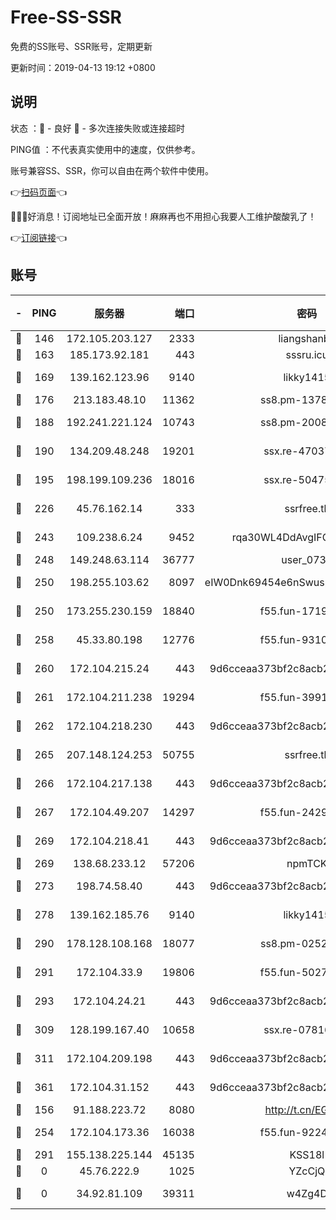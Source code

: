 # Free-SS-SSR

免费的SS账号、SSR账号，定期更新

更新时间：2019-04-13 19:12 +0800

## 说明

状态     ：🙂 - 良好 🙁 - 多次连接失败或连接超时

PING值   ：不代表真实使用中的速度，仅供参考。

账号兼容SS、SSR，你可以自由在两个软件中使用。

👉[扫码页面](https://liesauer.github.io/Free-SS-SSR/)👈

🎉🎉🎉好消息！订阅地址已全面开放！麻麻再也不用担心我要人工维护酸酸乳了！

👉[订阅链接](https://www.liesauer.net/yogurt/subscribe?ACCESS_TOKEN=DAYxR3mMaZAsaqUb)👈

## 账号

|-|PING|服务器|端口|密码|加密方式|区域|
|:----:|:----:|:-----:|-----:|:----:|:----:|:----:|
|🙂|146|172.105.203.127|2333|liangshanbo|chacha20|JP|
|🙂|163|185.173.92.181|443|sssru.icu|rc4-md5|RU|
|🙂|169|139.162.123.96|9140|likky1415|aes-256-cfb|JP|
|🙂|176|213.183.48.10|11362|ss8.pm-13781696|rc4-md5|RU|
|🙂|188|192.241.221.124|10743|ss8.pm-20087644|aes-256-cfb|US|
|🙂|190|134.209.48.248|19201|ssx.re-47037445|aes-256-cfb|US|
|🙂|195|198.199.109.236|18016|ssx.re-50475816|aes-256-cfb|US|
|🙂|226|45.76.162.14|333|ssrfree.tk|aes-256-cfb|SG|
|🙂|243|109.238.6.24|9452|rqa30WL4DdAvgIFG6Fs3znzTa|aes-256-cfb|FR|
|🙂|248|149.248.63.114|36777|user_0731|chacha20|CA|
|🙂|250|198.255.103.62|8097|eIW0Dnk69454e6nSwuspv9DmS201tQ0D|aes-256-cfb|US|
|🙂|250|173.255.230.159|18840|f55.fun-17191367|aes-256-cfb|US|
|🙂|258|45.33.80.198|12776|f55.fun-93107872|aes-256-cfb|US|
|🙂|260|172.104.215.24|443|9d6cceaa373bf2c8acb22e60b6a58be6|aes-256-cfb|US|
|🙂|261|172.104.211.238|19294|f55.fun-39915155|aes-256-cfb|US|
|🙂|262|172.104.218.230|443|9d6cceaa373bf2c8acb22e60b6a58be6|aes-256-cfb|US|
|🙂|265|207.148.124.253|50755|ssrfree.tk|aes-256-cfb|SG|
|🙂|266|172.104.217.138|443|9d6cceaa373bf2c8acb22e60b6a58be6|aes-256-cfb|US|
|🙂|267|172.104.49.207|14297|f55.fun-24293624|aes-256-cfb|SG|
|🙂|269|172.104.218.41|443|9d6cceaa373bf2c8acb22e60b6a58be6|aes-256-cfb|US|
|🙂|269|138.68.233.12|57206|npmTCK|rc4-md5|US|
|🙂|273|198.74.58.40|443|9d6cceaa373bf2c8acb22e60b6a58be6|aes-256-cfb|US|
|🙂|278|139.162.185.76|9140|likky1415|aes-256-cfb|DE|
|🙂|290|178.128.108.168|18077|ss8.pm-02520646|aes-256-cfb|SG|
|🙂|291|172.104.33.9|19806|f55.fun-50279923|aes-256-cfb|SG|
|🙂|293|172.104.24.21|443|9d6cceaa373bf2c8acb22e60b6a58be6|aes-256-cfb|US|
|🙂|309|128.199.167.40|10658|ssx.re-07816101|aes-256-cfb|SG|
|🙂|311|172.104.209.198|443|9d6cceaa373bf2c8acb22e60b6a58be6|aes-256-cfb|US|
|🙂|361|172.104.31.152|443|9d6cceaa373bf2c8acb22e60b6a58be6|aes-256-cfb|US|
|🙂|156|91.188.223.72|8080|http://t.cn/EGJIyrl|rc4-md5|RU|
|🙂|254|172.104.173.36|16038|f55.fun-92247819|aes-256-cfb|SG|
|🙂|291|155.138.225.144|45135|KSS18l|rc4-md5|US|
|🙁|0|45.76.222.9|1025|YZcCjQ|rc4-md5|JP|
|🙁|0|34.92.81.109|39311|w4Zg4D|chacha20-ietf|US|
